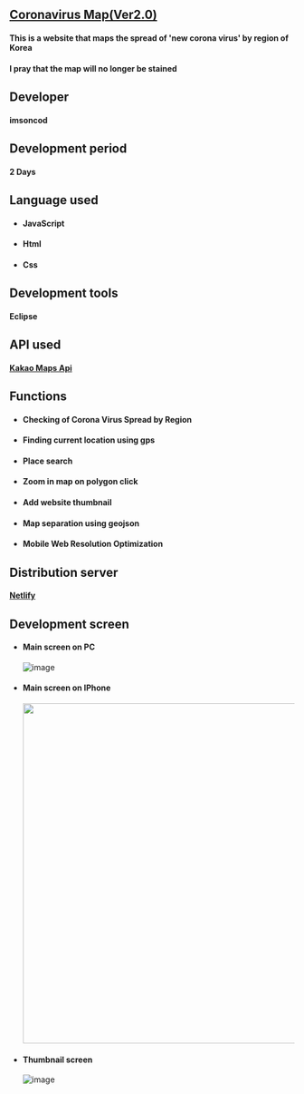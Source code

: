 ## <a href="https://coronakr2.netlify.com" target="_blank">Coronavirus Map(Ver2.0)</a>
#### This is a website that maps the spread of 'new corona virus' by region of Korea
#### I pray that the map will no longer be stained
## Developer
#### imsoncod
## Development period
#### 2 Days
## Language used
* #### JavaScript
* #### Html
* #### Css
## Development tools
#### Eclipse
## API used
#### [Kakao Maps Api](http://apis.map.kakao.com/)
## Functions
* #### Checking of Corona Virus Spread by Region
* #### Finding current location using gps
* #### Place search
* #### Zoom in map on polygon click
* #### Add website thumbnail
* #### Map separation using geojson
* #### Mobile Web Resolution Optimization
## Distribution server
#### [Netlify](https://www.netlify.com/)
## Development screen
* #### Main screen on PC
    ![image](https://user-images.githubusercontent.com/48934537/74123405-0d086e00-4c12-11ea-8708-8a119711fbfd.png)
* #### Main screen on IPhone
    <img src="https://user-images.githubusercontent.com/48934537/74123314-bac74d00-4c11-11ea-8e0a-3769c1cd85d9.png" width="600">
* #### Thumbnail screen
    ![image](https://user-images.githubusercontent.com/48934537/74123599-bc454500-4c12-11ea-9240-03d92150c90f.png)
